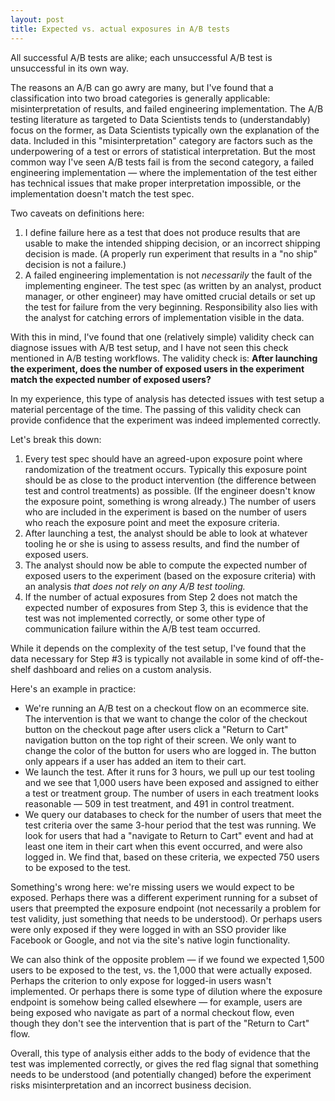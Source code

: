 ```yaml
---
layout: post
title: Expected vs. actual exposures in A/B tests
---
```


All successful A/B tests are alike; each unsuccessful A/B test is unsuccessful in its own way.

The reasons an A/B can go awry are many, but I've found that a classification into two broad categories is generally applicable: misinterpretation of results, and failed engineering implementation. The A/B testing literature as targeted to Data Scientists tends to (understandably) focus on the former, as Data Scientists typically own the explanation of the data. Included in this "misinterpretation" category are factors such as the underpowering of a test or errors of statistical interpretation. But the most common way I've seen A/B tests fail is from the second category, a failed engineering implementation — where the implementation of the test either has technical issues that make proper interpretation impossible, or the implementation doesn't match the test spec.

Two caveats on definitions here:

1. I define failure here as a test that does not produce results that are usable to make the intended shipping decision, or an incorrect shipping decision is made. (A properly run experiment that results in a "no ship" decision is not a failure.)
2. A failed engineering implementation is not *necessarily* the fault of the implementing engineer. The test spec (as written by an analyst, product manager, or other engineer) may have omitted crucial details or set up the test for failure from the very beginning. Responsibility also lies with the analyst for catching errors of implementation visible in the data.

With this in mind, I've found that one (relatively simple) validity check can diagnose issues with A/B test setup, and I have not seen this check mentioned in A/B testing workflows. The validity check is: **After launching the experiment, does the number of exposed users in the experiment match the expected number of exposed users?**

In my experience, this type of analysis has detected issues with test setup a material percentage of the time. The passing of this validity check can provide confidence that the experiment was indeed implemented correctly. 

Let's break this down:

1. Every test spec should have an agreed-upon exposure point where randomization of the treatment occurs. Typically this exposure point should be as close to the product intervention (the difference between test and control treatments) as possible. (If the engineer doesn't know the exposure point, something is wrong already.) The number of users who are included in the experiment is based on the number of users who reach the exposure point and meet the exposure criteria.
2. After launching a test, the analyst should be able to look at whatever tooling he or she is using to assess results, and find the number of exposed users.
3. The analyst should now be able to compute the expected number of exposed users to the experiment (based on the exposure criteria) with an analysis *that does not rely on any A/B test tooling.* 
4. If the number of actual exposures from Step 2 does not match the expected number of exposures from Step 3, this is evidence that the test was not implemented correctly, or some other type of communication failure within the A/B test team occurred.

 While it depends on the complexity of the test setup, I've found that the data necessary for Step #3 is typically not available in some kind of off-the-shelf dashboard and relies on a custom analysis.

Here's an example in practice:

- We're running an A/B test on a checkout flow on an ecommerce site. The intervention is that we want to change the color of the checkout button on the checkout page after  users click a "Return to Cart" navigation button on the top right of their screen. We only want to change the color of the button for users who are logged in. The button only appears if a user has added an item to their cart.
- We launch the test. After it runs for 3 hours, we pull up our test tooling and we see that 1,000 users have been exposed and assigned to either a test or treatment group. The number of users in each treatment looks reasonable — 509 in test treatment, and 491 in control treatment. 
- We query our databases to check for the number of users that meet the test criteria over the same 3-hour period that the test was running. We look for users that had a "navigate to Return to Cart" event and had at least one item in their cart when this event occurred, and were also logged in. We find that, based on these criteria, we expected 750 users to be exposed to the test.

Something's wrong here: we're missing users we would expect to be exposed. Perhaps there was a different experiment running for a subset of users that preempted the exposure endpoint (not necessarily a problem for test validity, just something that needs to be understood). Or perhaps users were only exposed if they were logged in with an SSO provider like Facebook or Google, and not via the site's native login functionality.

We can also think of the opposite problem — if we found we expected 1,500 users to be exposed to the test, vs. the 1,000 that were actually exposed. Perhaps the criterion to only expose for logged-in users wasn't implemented. Or perhaps there is some type of dilution where the exposure endpoint is somehow being called elsewhere — for example, users are being exposed who navigate as part of a normal checkout flow, even though they don't see the intervention that is part of the "Return to Cart" flow.

Overall, this type of analysis either adds to the body of evidence that the test was implemented correctly, or gives the red flag signal that something needs to be understood (and potentially changed) before the experiment risks misinterpretation and an incorrect business decision.
